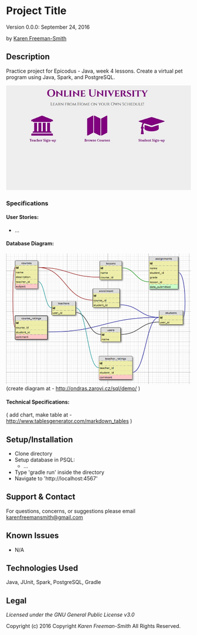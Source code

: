 # Project Title
Version 0.0.0: September 24, 2016

by [Karen Freeman-Smith](https://github.com/karenfreemansmith)

## Description
Practice project for Epicodus - Java, week 4 lessons. Create a virtual pet program using Java, Spark, and PostgreSQL.

![screenshot of project running](screenshot.jpg)


### Specifications
#### User Stories:
* ...

#### Database Diagram:
![database diagram](database.png)
(create diagram at - http://ondras.zarovi.cz/sql/demo/  )

#### Technical Specifications:
( add chart, make table at - http://www.tablesgenerator.com/markdown_tables )


## Setup/Installation
* Clone directory
* Setup database in PSQL:
  * ...
* Type 'gradle run' inside the directory
* Navigate to 'http://localhost:4567'

## Support & Contact
For questions, concerns, or suggestions please email karenfreemansmith@gmail.com

## Known Issues
* N/A

## Technologies Used
Java, JUnit, Spark, PostgreSQL, Gradle

## Legal
*Licensed under the GNU General Public License v3.0*

Copyright (c) 2016 Copyright _Karen Freeman-Smith_ All Rights Reserved.

